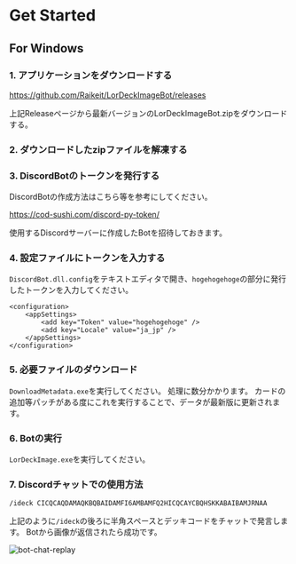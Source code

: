 # Get Started

## For Windows

### 1. アプリケーションをダウンロードする

https://github.com/Raikeit/LorDeckImageBot/releases

上記Releaseページから最新バージョンのLorDeckImageBot.zipをダウンロードする。

### 2. ダウンロードしたzipファイルを解凍する

### 3. DiscordBotのトークンを発行する

DiscordBotの作成方法はこちら等を参考にしてください。

https://cod-sushi.com/discord-py-token/

使用するDiscordサーバーに作成したBotを招待しておきます。

### 4. 設定ファイルにトークンを入力する

`DiscordBot.dll.config`をテキストエディタで開き、`hogehogehoge`の部分に発行したトークンを入力してください。

```
<configuration>
	<appSettings>
		<add key="Token" value="hogehogehoge" />
		<add key="Locale" value="ja_jp" />
	</appSettings>
</configuration>
```

### 5. 必要ファイルのダウンロード

`DownloadMetadata.exe`を実行してください。
処理に数分かかります。
カードの追加等パッチがある度にこれを実行することで、データが最新版に更新されます。

### 6. Botの実行

`LorDeckImage.exe`を実行してください。

### 7. Discordチャットでの使用方法

`/ideck CICQCAQDAMAQKBQBAIDAMFI6AMBAMFQ2HICQCAYCBQHSKKABAIBAMJRNAA`

上記のように`/ideck`の後ろに半角スペースとデッキコードをチャットで発言します。
Botから画像が返信されたら成功です。

![bot-chat-replay](https://pbs.twimg.com/media/FkmcW-PUEAAgAGF?format=png&name=small)